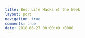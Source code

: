```yaml
---
title: Best Life Hacks of the Week
layout: post
navigation: true
comments: true
date: 2018-06-27 00:00:00 +0000
---
```

